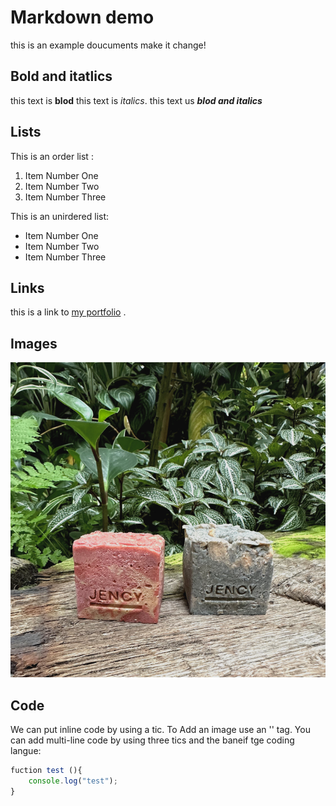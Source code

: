 # Markdown demo

this is an example doucuments
make it change!

## Bold and itatlics

this text is **blod**
this text is _italics_.
this text us **_blod and italics_**

## Lists

This is an order list :
1. Item Number One
2. Item Number Two 
3. Item Number Three

This is  an unirdered list:

- Item Number One
- Item Number Two
- Item Number Three

## Links

this is  a link to [my portfolio](https://jojolin.webflow.io/) .

## Images
![Soap1](image01.jpg)

## Code 

We can put inline code by using a tic.
To Add an image use an '<image>' tag.
You can add multi-line code by using three tics and the baneif tge coding langue:

``` javascript
fuction test (){
    console.log("test");
}
```
